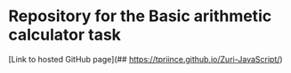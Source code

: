 # Repository for the Basic arithmetic calculator task

[Link to hosted GitHub page](## https://tpriince.github.io/Zuri-JavaScript/)
